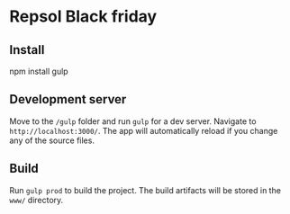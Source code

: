 # Repsol Black friday

## Install
npm install
gulp 

## Development server

Move to the `/gulp` folder and run `gulp` for a dev server. Navigate to `http://localhost:3000/`. The app will automatically reload if you change any of the source files.

## Build

Run `gulp prod` to build the project. The build artifacts will be stored in the `www/` directory.

